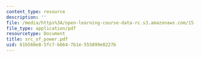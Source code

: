 ```yaml
---
content_type: resource
description: ''
file: /media/https%3A/open-learning-course-data-rc.s3.amazonaws.com/15-667-negotiation-and-conflict-management-spring-2001/61b560e85fc7b6647b1e555899e0227b_src_of_power.pdf
file_type: application/pdf
resourcetype: Document
title: src_of_power.pdf
uid: 61b560e8-5fc7-b664-7b1e-555899e0227b
---
```

